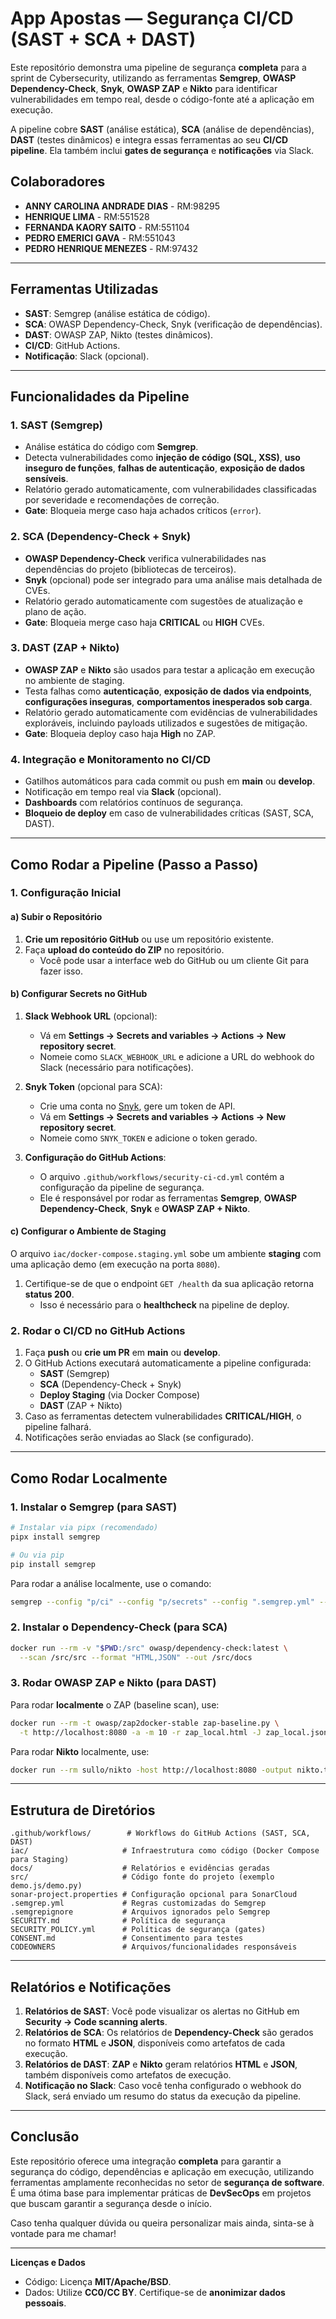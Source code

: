 
# App Apostas — Segurança CI/CD (SAST + SCA + DAST)

Este repositório demonstra uma pipeline de segurança **completa** para a sprint de Cybersecurity, utilizando as ferramentas **Semgrep**, **OWASP Dependency-Check**, **Snyk**, **OWASP ZAP** e **Nikto** para identificar vulnerabilidades em tempo real, desde o código-fonte até a aplicação em execução.

A pipeline cobre **SAST** (análise estática), **SCA** (análise de dependências), **DAST** (testes dinâmicos) e integra essas ferramentas ao seu **CI/CD pipeline**. Ela também inclui **gates de segurança** e **notificações** via Slack.

## Colaboradores
- **ANNY CAROLINA ANDRADE DIAS** - RM:98295
- **HENRIQUE LIMA** - RM:551528
- **FERNANDA KAORY SAITO** - RM:551104
- **PEDRO EMERICI GAVA** - RM:551043
- **PEDRO HENRIQUE MENEZES** - RM:97432

---

## Ferramentas Utilizadas
- **SAST**: Semgrep (análise estática de código).
- **SCA**: OWASP Dependency-Check, Snyk (verificação de dependências).
- **DAST**: OWASP ZAP, Nikto (testes dinâmicos).
- **CI/CD**: GitHub Actions.
- **Notificação**: Slack (opcional).

---

## Funcionalidades da Pipeline

### 1. **SAST (Semgrep)**
- Análise estática do código com **Semgrep**.
- Detecta vulnerabilidades como **injeção de código (SQL, XSS)**, **uso inseguro de funções**, **falhas de autenticação**, **exposição de dados sensíveis**.
- Relatório gerado automaticamente, com vulnerabilidades classificadas por severidade e recomendações de correção.
- **Gate**: Bloqueia merge caso haja achados críticos (`error`).

### 2. **SCA (Dependency-Check + Snyk)**
- **OWASP Dependency-Check** verifica vulnerabilidades nas dependências do projeto (bibliotecas de terceiros).
- **Snyk** (opcional) pode ser integrado para uma análise mais detalhada de CVEs.
- Relatório gerado automaticamente com sugestões de atualização e plano de ação.
- **Gate**: Bloqueia merge caso haja **CRITICAL** ou **HIGH** CVEs.

### 3. **DAST (ZAP + Nikto)**
- **OWASP ZAP** e **Nikto** são usados para testar a aplicação em execução no ambiente de staging.
- Testa falhas como **autenticação**, **exposição de dados via endpoints**, **configurações inseguras**, **comportamentos inesperados sob carga**.
- Relatório gerado automaticamente com evidências de vulnerabilidades exploráveis, incluindo payloads utilizados e sugestões de mitigação.
- **Gate**: Bloqueia deploy caso haja **High** no ZAP.

### 4. **Integração e Monitoramento no CI/CD**
- Gatilhos automáticos para cada commit ou push em **main** ou **develop**.
- Notificação em tempo real via **Slack** (opcional).
- **Dashboards** com relatórios contínuos de segurança.
- **Bloqueio de deploy** em caso de vulnerabilidades críticas (SAST, SCA, DAST).

---

## Como Rodar a Pipeline (Passo a Passo)

### 1. **Configuração Inicial**

#### a) Subir o Repositório
1. **Crie um repositório GitHub** ou use um repositório existente.
2. Faça **upload do conteúdo do ZIP** no repositório.
   - Você pode usar a interface web do GitHub ou um cliente Git para fazer isso.

#### b) Configurar Secrets no GitHub
1. **Slack Webhook URL** (opcional):
   - Vá em **Settings → Secrets and variables → Actions → New repository secret**.
   - Nomeie como `SLACK_WEBHOOK_URL` e adicione a URL do webhook do Slack (necessário para notificações).
   
2. **Snyk Token** (opcional para SCA):
   - Crie uma conta no [Snyk](https://snyk.io/), gere um token de API.
   - Vá em **Settings → Secrets and variables → Actions → New repository secret**.
   - Nomeie como `SNYK_TOKEN` e adicione o token gerado.

3. **Configuração do GitHub Actions**:
   - O arquivo `.github/workflows/security-ci-cd.yml` contém a configuração da pipeline de segurança.
   - Ele é responsável por rodar as ferramentas **Semgrep**, **OWASP Dependency-Check**, **Snyk** e **OWASP ZAP + Nikto**.

#### c) Configurar o Ambiente de Staging
O arquivo `iac/docker-compose.staging.yml` sobe um ambiente **staging** com uma aplicação demo (em execução na porta `8080`).

1. Certifique-se de que o endpoint `GET /health` da sua aplicação retorna **status 200**.
   - Isso é necessário para o **healthcheck** na pipeline de deploy.

### 2. **Rodar o CI/CD no GitHub Actions**
1. Faça **push** ou **crie um PR** em **main** ou **develop**.
2. O GitHub Actions executará automaticamente a pipeline configurada:
   - **SAST** (Semgrep)
   - **SCA** (Dependency-Check + Snyk)
   - **Deploy Staging** (via Docker Compose)
   - **DAST** (ZAP + Nikto)
3. Caso as ferramentas detectem vulnerabilidades **CRITICAL/HIGH**, o pipeline falhará.
4. Notificações serão enviadas ao Slack (se configurado).

---

## Como Rodar Localmente

### 1. **Instalar o Semgrep (para SAST)**

```bash
# Instalar via pipx (recomendado)
pipx install semgrep

# Ou via pip
pip install semgrep
````

Para rodar a análise localmente, use o comando:

```bash
semgrep --config "p/ci" --config "p/secrets" --config ".semgrep.yml" --error
```

### 2. **Instalar o Dependency-Check (para SCA)**

```bash
docker run --rm -v "$PWD:/src" owasp/dependency-check:latest \
  --scan /src/src --format "HTML,JSON" --out /src/docs
```

### 3. **Rodar OWASP ZAP e Nikto (para DAST)**

Para rodar **localmente** o ZAP (baseline scan), use:

```bash
docker run --rm -t owasp/zap2docker-stable zap-baseline.py \
  -t http://localhost:8080 -a -m 10 -r zap_local.html -J zap_local.json
```

Para rodar **Nikto** localmente, use:

```bash
docker run --rm sullo/nikto -host http://localhost:8080 -output nikto.txt -Display V
```

---

## Estrutura de Diretórios

```
.github/workflows/        # Workflows do GitHub Actions (SAST, SCA, DAST)
iac/                     # Infraestrutura como código (Docker Compose para Staging)
docs/                    # Relatórios e evidências geradas
src/                     # Código fonte do projeto (exemplo demo.js/demo.py)
sonar-project.properties # Configuração opcional para SonarCloud
.semgrep.yml             # Regras customizadas do Semgrep
.semgrepignore           # Arquivos ignorados pelo Semgrep
SECURITY.md              # Política de segurança
SECURITY_POLICY.yml      # Políticas de segurança (gates)
CONSENT.md               # Consentimento para testes
CODEOWNERS               # Arquivos/funcionalidades responsáveis
```

---

## Relatórios e Notificações

1. **Relatórios de SAST**: Você pode visualizar os alertas no GitHub em **Security → Code scanning alerts**.
2. **Relatórios de SCA**: Os relatórios de **Dependency-Check** são gerados no formato **HTML** e **JSON**, disponíveis como artefatos de cada execução.
3. **Relatórios de DAST**: **ZAP** e **Nikto** geram relatórios **HTML** e **JSON**, também disponíveis como artefatos de execução.
4. **Notificação no Slack**: Caso você tenha configurado o webhook do Slack, será enviado um resumo do status da execução da pipeline.

---

## Conclusão

Este repositório oferece uma integração **completa** para garantir a segurança do código, dependências e aplicação em execução, utilizando ferramentas amplamente reconhecidas no setor de **segurança de software**. É uma ótima base para implementar práticas de **DevSecOps** em projetos que buscam garantir a segurança desde o início.

Caso tenha qualquer dúvida ou queira personalizar mais ainda, sinta-se à vontade para me chamar!

---

**Licenças e Dados**

* Código: Licença **MIT/Apache/BSD**.
* Dados: Utilize **CC0/CC BY**. Certifique-se de **anonimizar dados pessoais**.

